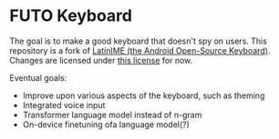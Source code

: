 # FUTO Keyboard

The goal is to make a good keyboard that doesn't spy on users. This repository is a fork of [LatinIME (the Android Open-Source Keyboard)](https://android.googlesource.com/platform/packages/inputmethods/LatinIME). Changes are licensed under [this license](FTL_LICENSE.md) for now.

Eventual goals:
* Improve upon various aspects of the keyboard, such as theming
* Integrated voice input
* Transformer language model instead of n-gram
* On-device finetuning ofa language model(?)